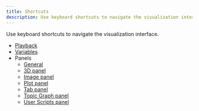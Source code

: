 ```yaml
---
title: Shortcuts
description: Use keyboard shortcuts to navigate the visualization interface.
---
```


Use keyboard shortcuts to navigate the visualization interface.

- [Playback](/docs/studio/app-concepts/playback#shortcuts)
- [Variables](/docs/studio/app-concepts/variables#shortcuts)
- Panels
  - [General](/docs/studio/panels/introduction#shortcuts)
  - [3D panel](/docs/studio/panels/3d#shortcuts)
  - [Image panel](/docs/studio/panels/image#shortcuts)
  - [Plot panel](/docs/studio/panels/plot#shortcuts)
  - [Tab panel](/docs/studio/panels/tab#shortcuts)
  - [Topic Graph panel](/docs/studio/panels/topic-graph#shortcuts)
  - [User Scripts panel](/docs/studio/panels/user-scripts#shortcuts)
